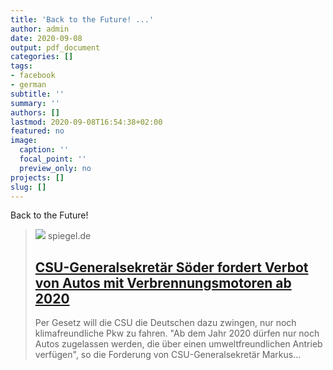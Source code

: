 ```yaml
---
title: 'Back to the Future! ...'
author: admin
date: 2020-09-08
output: pdf_document
categories: []
tags:
- facebook
- german
subtitle: ''
summary: ''
authors: []
lastmod: 2020-09-08T16:54:38+02:00
featured: no
image:
  caption: ''
  focal_point: ''
  preview_only: no
projects: []
slug: []
---
```

Back to the Future!
> [![](https://cdn.prod.www.spiegel.de/images/21ea7864-0001-0004-0000-000001099770_w860_r1.77_fpx49.54_fpy45.jpg)](https://www.spiegel.de/spiegel/vorab/a-469671.html)
> spiegel.de
> ## [CSU-Generalsekretär Söder fordert Verbot von Autos mit Verbrennungsmotoren ab 2020](https://www.spiegel.de/spiegel/vorab/a-469671.html)
>
>Per Gesetz will die CSU die Deutschen dazu zwingen, nur noch klimafreundliche Pkw zu fahren. "Ab dem Jahr 2020 dürfen nur noch Autos zugelassen werden, die über einen umweltfreundlichen Antrieb verfügen", so die Forderung von CSU-Generalsekretär Markus…


